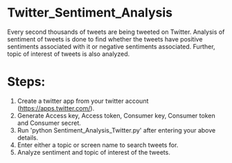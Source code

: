 # Twitter_Sentiment_Analysis

Every second thousands of tweets are being tweeted on Twitter. Analysis of sentiment of tweets is done to find whether the tweets have positive sentiments associated with it or negative sentiments associated. Further, topic of interest of tweets is also analyzed.

# Steps:

1. Create a twitter app from your twitter account (https://apps.twitter.com/).
2. Generate Access key, Access token, Consumer key, Consumer token and Consumer secret.
3. Run 'python Sentiment_Analysis_Twitter.py' after entering your above details.
4. Enter either a topic or screen name to search tweets for. 
5. Analyze sentiment and topic of interest of the tweets. 
